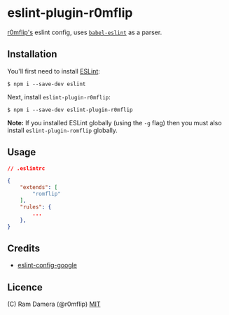 # eslint-plugin-r0mflip

[r0mflip's](https://github.com/r0mflip) eslint config, uses [`babel-eslint`](https://github.com/babel/babel-eslint) as a parser.

## Installation

You'll first need to install [ESLint](http://eslint.org):

```
$ npm i --save-dev eslint
```

Next, install `eslint-plugin-r0mflip`:

```
$ npm i --save-dev eslint-plugin-r0mflip
```

**Note:** If you installed ESLint globally (using the `-g` flag) then you must
also install `eslint-plugin-romflip` globally.

## Usage

``` json
// .eslintrc

{
    "extends": [
        "romflip"
    ],
    "rules": {
        ...
    },
}
```

## Credits

* [eslint-config-google](https://github.com/google/eslint-config-google)

## Licence

(C) Ram Damera (@r0mflip) [MIT](LICENCE)

